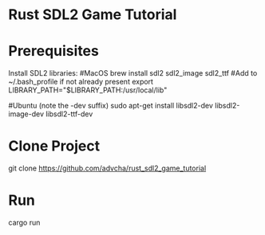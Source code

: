 # Rust SDL2 Game Tutorial

# Prerequisites
Install SDL2 libraries:
#MacOS
brew install sdl2 sdl2_image sdl2_ttf
#Add to ~/.bash_profile if not already present
export LIBRARY_PATH="$LIBRARY_PATH:/usr/local/lib"

#Ubuntu (note the -dev suffix)
sudo apt-get install libsdl2-dev libsdl2-image-dev libsdl2-ttf-dev

# Clone Project
git clone https://github.com/advcha/rust_sdl2_game_tutorial

# Run
cargo run
